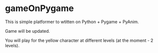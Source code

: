 # gameOnPygame
This is simple platformer to wtitten on Python + Pygame + PyAnim.

Game will be updated.

You will play for the yellow character at different levels (at the moment - 2 levels).


